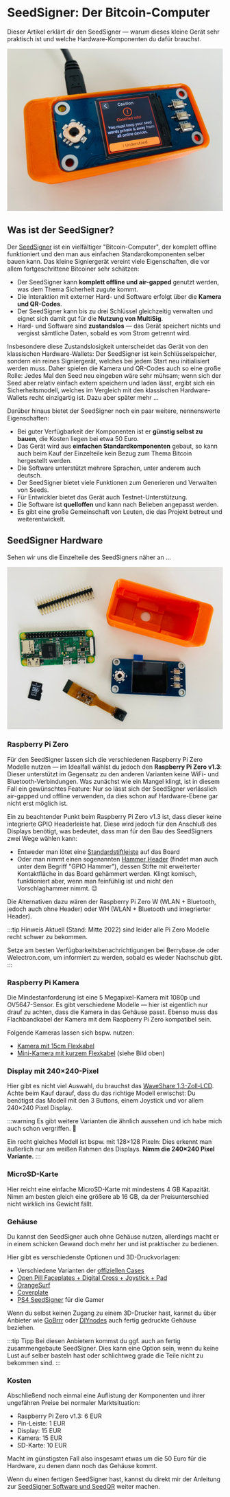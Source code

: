 # SeedSigner: Der Bitcoin-Computer

Dieser Artikel erklärt dir den SeedSigner — warum dieses kleine Gerät sehr praktisch ist und welche Hardware-Komponenten du dafür brauchst.

![SeedSigner](./seedsigner.jpg)

## Was ist der SeedSigner?

Der [SeedSigner](https://seedsigner.com/) ist ein vielfältiger "Bitcoin-Computer", der komplett offline funktioniert und den man aus einfachen Standardkomponenten selber bauen kann.
Das kleine Signiergerät vereint viele Eigenschaften, die vor allem fortgeschrittene Bitcoiner sehr schätzen:

- Der SeedSigner kann **komplett offline und air-gapped** genutzt werden, was dem Thema Sicherheit zugute kommt.
- Die Interaktion mit externer Hard- und Software erfolgt über die **Kamera und QR-Codes**.
- Der SeedSigner kann bis zu drei Schlüssel gleichzeitig verwalten und eignet sich damit gut für die **Nutzung von MultiSig**.
- Hard- und Software sind **zustandslos** — das Gerät speichert nichts und vergisst sämtliche Daten, sobald es vom Strom getrennt wird.

Insbesondere diese Zustandslosigkeit unterscheidet das Gerät von den klassischen Hardware-Wallets:
Der SeedSigner ist kein Schlüsselspeicher, sondern ein reines Signiergerät, welches bei jedem Start neu initialisiert werden muss.
Daher spielen die Kamera und QR-Codes auch so eine große Rolle:
Jedes Mal den Seed neu eingeben wäre sehr mühsam; wenn sich der Seed aber relativ einfach extern speichern und laden lässt, ergibt sich ein Sicherheitsmodell, welches im Vergleich mit den klassischen Hardware-Wallets recht einzigartig ist. Dazu aber später mehr …

Darüber hinaus bietet der SeedSigner noch ein paar weitere, nennenswerte Eigenschaften:

- Bei guter Verfügbarkeit der Komponenten ist er **günstig selbst zu bauen**, die Kosten liegen bei etwa 50 Euro.
- Das Gerät wird aus **einfachen Standardkomponenten** gebaut, so kann auch beim Kauf der Einzelteile kein Bezug zum Thema Bitcoin hergestellt werden.
- Die Software unterstützt mehrere Sprachen, unter anderem auch deutsch.
- Der SeedSigner bietet viele Funktionen zum Generieren und Verwalten von Seeds.
- Für Entwickler bietet das Gerät auch Testnet-Unterstützung.
- Die Software ist **quelloffen** und kann nach Belieben angepasst werden.
- Es gibt eine große Gemeinschaft von Leuten, die das Projekt betreut und weiterentwickelt.

## SeedSigner Hardware

Sehen wir uns die Einzelteile des SeedSigners näher an …

![SeedSigner Hardware-Komponenten](./seedsigner-hardware.jpg)

### Raspberry Pi Zero

Für den SeedSigner lassen sich die verschiedenen Raspberry Pi Zero Modelle nutzen — im Idealfall wählst du jedoch den **Raspberry Pi Zero v1.3**:
Dieser unterstützt im Gegensatz zu den anderen Varianten keine WiFi- und Bluetooth-Verbindungen.
Was zunächst wie ein Mangel klingt, ist in diesem Fall ein gewünschtes Feature:
Nur so lässt sich der SeedSigner verlässlich air-gapped und offline verwenden, da dies schon auf Hardware-Ebene gar nicht erst möglich ist.

Ein zu beachtender Punkt beim Raspberry Pi Zero v1.3 ist, dass dieser keine integrierte GPIO Headerleiste hat.
Diese wird jedoch für den Anschluß des Displays benötigt, was bedeutet, dass man für den Bau des SeedSigners zwei Wege wählen kann:

- Entweder man lötet eine [Standardstiftleiste](https://www.berrybase.de/stiftleiste-2x-20-polig-rm-2-54-gerade) auf das Board
- Oder man nimmt einen sogenannten [Hammer Header](https://www.berrybase.de/solderless-stiftleiste-2x-20-polig-rm-2-54-gerade) (findet man auch unter dem Begriff "GPIO Hammer"), dessen Stifte mit erweiterter Kontaktfläche in das Board gehämmert werden. Klingt komisch, funktioniert aber, wenn man feinfühlig ist und nicht den Vorschlaghammer nimmt. 😉

Die Alternativen dazu wären der Raspberry Pi Zero W (WLAN + Bluetooth, jedoch auch ohne Header) oder WH (WLAN + Bluetooth und integrierter Header).

:::tip Hinweis
Aktuell (Stand: Mitte 2022) sind leider alle Pi Zero Modelle recht schwer zu bekommen.

Setze am besten Verfügbarkeitsbenachrichtigungen bei Berrybase.de oder Welectron.com, um informiert zu werden, sobald es wieder Nachschub gibt.
:::

### Raspberry Pi Kamera

Die Mindestanforderung ist eine 5 Megapixel-Kamera mit 1080p und OV5647-Sensor.
Es gibt verschiedene Modelle — hier ist eigentlich nur drauf zu achten, dass die Kamera in das Gehäuse passt.
Ebenso muss das Flachbandkabel der Kamera mit dem Raspberry Pi Zero kompatibel sein.

Folgende Kameras lassen sich bspw. nutzen:

- [Kamera mit 15cm Flexkabel](https://amzn.to/3QD9aks)
- [Mini-Kamera mit kurzem Flexkabel](https://amzn.to/3bjMtln) (siehe Bild oben)

### Display mit 240×240-Pixel

Hier gibt es nicht viel Auswahl, du brauchst das [WaveShare 1,3-Zoll-LCD](https://www.waveshare.com/wiki/1.3inch_LCD_HAT).
Achte beim Kauf darauf, dass du das richtige Modell erwischst:
Du benötigst das Modell mit den 3 Buttons, einem Joystick und vor allem 240×240 Pixel Display.

:::warning
Es gibt weitere Varianten die ähnlich aussehen und ich habe mich auch schon vergriffen. 😬

Ein recht gleiches Modell ist bspw. mit 128×128 Pixeln:
Dies erkennt man äußerlich nur am weißen Rahmen des Displays.
**Nimm die 240×240 Pixel Variante.**
:::

### MicroSD-Karte

Hier reicht eine einfache MicroSD-Karte mit mindestens 4 GB Kapazität.
Nimm am besten gleich eine größere ab 16 GB, da der Preisunterschied nicht wirklich ins Gewicht fällt.

### Gehäuse

Du kannst den SeedSigner auch ohne Gehäuse nutzen, allerdings macht er in einem schicken Gewand doch mehr her und ist praktischer zu bedienen.

Hier gibt es verschiedenste Optionen und 3D-Druckvorlagen:

- Verschiedene Varianten der [offiziellen Cases](https://github.com/SeedSigner/seedsigner/tree/dev/enclosures)
- [Open Pill Faceplates + Digital Cross + Joystick + Pad](https://www.printables.com/en/model/179924-seedsigner-open-pill-cover-plates-digital-cross-jo/comments)
- [OrangeSurf](https://github.com/orangesurf/orangesurf-seedsigner-case)
- [Coverplate](https://cults3d.com/en/3d-model/various/seedsigner-coverplate-for-waveshare-1-3-inch-lcd-hat-with-240x240-pixel-display)
- [PS4 SeedSigner](https://www.thingiverse.com/thing:5363525) für die Gamer

Wenn du selbst keinen Zugang zu einem 3D-Drucker hast, kannst du über Anbieter wie [GoBrrr](https://www.gobrrr.me/shop/seedsigner/) oder [DIYnodes](https://diynodes.com/) auch fertig gedruckte Gehäuse beziehen.

:::tip Tipp
Bei diesen Anbietern kommst du ggf. auch an fertig zusammengebaute SeedSigner.
Dies kann eine Option sein, wenn du keine Lust auf selber basteln hast oder schlichtweg grade die Teile nicht zu bekommen sind.
:::

### Kosten

Abschließend noch einmal eine Auflistung der Komponenten und ihrer ungefähren Preise bei normaler Marktsituation:

- Raspberry Pi Zero v1.3: 6 EUR
- Pin-Leiste: 1 EUR
- Display: 15 EUR
- Kamera: 15 EUR
- SD-Karte: 10 EUR

Macht im günstigsten Fall also insgesamt etwas um die 50 Euro für die Hardware, zu denen dann noch das Gehäuse kommt.

Wenn du einen fertigen SeedSigner hast, kannst du direkt mir der Anleitung zur [SeedSigner Software und SeedQR](../seedsigner-software-seedqr/) weiter machen.
